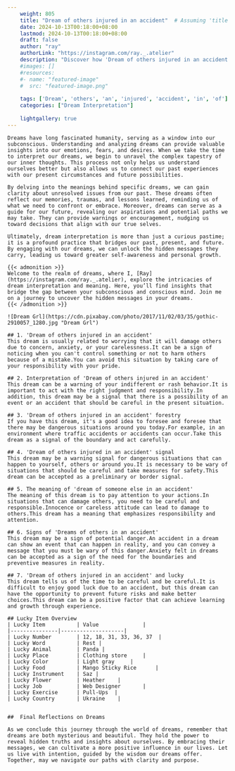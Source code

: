 ```yaml
---
    weight: 805
    title: "Dream of others injured in an accident"  # Assuming 'title' column exists
    date: 2024-10-13T00:18:00+08:00
    lastmod: 2024-10-13T00:18:00+08:00
    draft: false
    author: "ray"
    authorLink: "https://instagram.com/ray._.atelier"
    description: "Discover how 'Dream of others injured in an accident' can interpret your future and uncover its significant meanings in your life."
    #images: []
    #resources:
    #- name: "featured-image"
    #  src: "featured-image.png"
    
    tags: ['Dream', 'others', 'an', 'injured', 'accident', 'in', 'of']
    categories: ["Dream Interpretation"]
    
    lightgallery: true
---
```

    
    Dreams have long fascinated humanity, serving as a window into our subconscious. Understanding and analyzing dreams can provide valuable insights into our emotions, fears, and desires. When we take the time to interpret our dreams, we begin to unravel the complex tapestry of our inner thoughts. This process not only helps us understand ourselves better but also allows us to connect our past experiences with our present circumstances and future possibilities.
    
    By delving into the meanings behind specific dreams, we can gain clarity about unresolved issues from our past. These dreams often reflect our memories, traumas, and lessons learned, reminding us of what we need to confront or embrace. Moreover, dreams can serve as a guide for our future, revealing our aspirations and potential paths we may take. They can provide warnings or encouragement, nudging us toward decisions that align with our true selves.
    
    Ultimately, dream interpretation is more than just a curious pastime; it is a profound practice that bridges our past, present, and future. By engaging with our dreams, we can unlock the hidden messages they carry, leading us toward greater self-awareness and personal growth.
    
    {{< admonition >}}
    Welcome to the realm of dreams, where I, [Ray](https://instagram.com/ray._.atelier), explore the intricacies of dream interpretation and meaning. Here, you’ll find insights that bridge the gap between your subconscious and conscious mind. Join me on a journey to uncover the hidden messages in your dreams.
    {{< /admonition >}}
    
    ![Dream Grl](https://cdn.pixabay.com/photo/2017/11/02/03/35/gothic-2910057_1280.jpg "Dream Grl")
    
    ## 1. 'Dream of others injured in an accident'
    This dream is usually related to worrying that it will damage others due to concern, anxiety, or your carelessness.It can be a sign of noticing when you can't control something or not to harm others because of a mistake.You can avoid this situation by taking care of your responsibility with your pride.
    
    ## 2. Interpretation of 'Dream of others injured in an accident'
    This dream can be a warning of your indifferent or rash behavior.It is important to act with the right judgment and responsibility.In addition, this dream may be a signal that there is a possibility of an event or an accident that should be careful in the present situation.
    
    ## 3. 'Dream of others injured in an accident' forestry
    If you have this dream, it's a good idea to foresee and foresee that there may be dangerous situations around you today.For example, in an environment where traffic accidents or accidents can occur.Take this dream as a signal of the boundary and act carefully.
    
    ## 4. 'Dream of others injured in an accident' signal
    This dream may be a warning signal for dangerous situations that can happen to yourself, others or around you.It is necessary to be wary of situations that should be careful and take measures for safety.This dream can be accepted as a preliminary or border signal.
    
    ## 5. The meaning of 'dream of someone else in an accident'
    The meaning of this dream is to pay attention to your actions.In situations that can damage others, you need to be careful and responsible.Innocence or careless attitude can lead to damage to others.This dream has a meaning that emphasizes responsibility and attention.
    
    ## 6. Signs of 'Dreams of others in an accident'
    This dream may be a sign of potential danger.An accident in a dream can show an event that can happen in reality, and you can convey a message that you must be wary of this danger.Anxiety felt in dreams can be accepted as a sign of the need for the boundaries and preventive measures in reality.
    
    ## 7. 'Dream of others injured in an accident' and lucky
    This dream tells us of the time to be careful and be careful.It is difficult to enjoy good luck due to an accident, but this dream can have the opportunity to prevent future risks and make better choices.This dream can be a positive factor that can achieve learning and growth through experience.
    
    ## Lucky Item Overview
    | Lucky Item          | Value              |
    |---------------|--------------------|
    | Lucky Number        | 12, 18, 31, 33, 36, 37  |
    | Lucky Word          | Rest |
    | Lucky Animal        | Panda |
    | Lucky Place         | Clothing store     |
    | Lucky Color         | Light gray     |
    | Lucky Food          | Mango Sticky Rice      |
    | Lucky Instrument    | Saz |
    | Lucky Flower        | Heather    |
    | Lucky Job           | Web Designer       |
    | Lucky Exercise      | Pull-Ups  |
    | Lucky Country       | Ukraine    |
    
    
    ##  Final Reflections on Dreams
    
    As we conclude this journey through the world of dreams, remember that dreams are both mysterious and beautiful. They hold the power to reveal hidden truths and insights about ourselves. By embracing their messages, we can cultivate a more positive influence in our lives. Let us live with intention, guided by the wisdom our dreams offer. Together, may we navigate our paths with clarity and purpose.
    